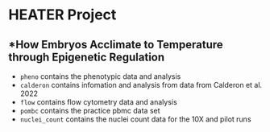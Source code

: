 # HEATER Project

## ***H**ow **E**mbryos **A**cclimate to **T**emperature through **E**pigenetic **R**egulation

- `pheno` contains the phenotypic data and analysis
- `calderon` contains infomation and analysis from data from Calderon et al. 2022
- `flow` contains flow cytometry data and analysis
- `pombc` contains the practice pbmc data set
- `nuclei_count` contains the nuclei count data for the 10X and pilot runs

